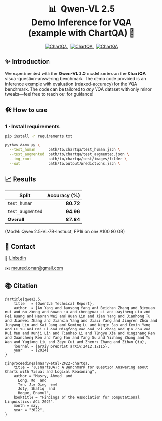 <!-- ──────────────────────────────────────────────────────────────── -->
<h1 align="center">
  📊&nbsp;&nbsp;<strong>Qwen-VL&nbsp;2.5 Demo&nbsp;Inference&nbsp;for&nbsp;VQA<br/>(example&nbsp;with&nbsp;ChartQA)</strong>&nbsp;🚀
</h1>

<p align="center">
  <a href="https://github.com/QwenLM/Qwen2.5-VL/tree/main">
    <img src="https://img.shields.io/badge/Dataset-ChartQA-11bbff?logo=data&logoColor=white" alt="ChartQA"/>  </a>
  &nbsp;
  <a href="https://github.com/vis-nlp/ChartQA">
    <img src="https://img.shields.io/badge/Model-Qwen2.5-11bbff?logo=data&logoColor=white" alt="ChartQA"/>
  </a>
  &nbsp;
  <a href="./output/evaluation.json">
    <img src="https://img.shields.io/badge/Results-7b-11bbff?logo=data&logoColor=white" alt="ChartQA"/>
  </a>
</p>

## ✨ Introduction
We experimented with the **Qwen-VL 2.5** model series on the **ChartQA** visual-question-answering benchmark. The demo code provided is an inference example with evaluation (relaxed-accuracy) for the VQA benchmark. The code can be tailored to *any* VQA dataset with only minor tweaks—feel free to reach out for guidance!


## 🛠️ How to use

### 1 · Install requirements
```bash
pip install -r requirements.txt
```
```bash
python demo.py \
  --test_human      path/to/chartqa/test_human.json \
  --test_augmented  path/to/chartqa/test_augmented.json \
  --img_root        path/to/chartqa/test/images/folder \
  --out             path/to/output/predictions.json \
```

## 📈 Results

| Split            | Accuracy (%) |
| ---------------- | -----------: |
| `test_human`     |    **80.72** |
| `test_augmented` |    **94.96** |
| **Overall**      |    **87.84** |

(Model: Qwen 2.5-VL-7B-Instruct, FP16 on one A100 80 GB)


## 🤝 Contact
💼 <a href="https://www.linkedin.com/in/omar-moured/">LinkedIn</a>

✉️ moured.omar@gmail.com

## 📚 Citation

```cite
@article{qwen2.5,
    title   = {Qwen2.5 Technical Report}, 
    author  = {An Yang and Baosong Yang and Beichen Zhang and Binyuan Hui and Bo Zheng and Bowen Yu and Chengyuan Li and Dayiheng Liu and Fei Huang and Haoran Wei and Huan Lin and Jian Yang and Jianhong Tu and Jianwei Zhang and Jianxin Yang and Jiaxi Yang and Jingren Zhou and Junyang Lin and Kai Dang and Keming Lu and Keqin Bao and Kexin Yang and Le Yu and Mei Li and Mingfeng Xue and Pei Zhang and Qin Zhu and Rui Men and Runji Lin and Tianhao Li and Tingyu Xia and Xingzhang Ren and Xuancheng Ren and Yang Fan and Yang Su and Yichang Zhang and Yu Wan and Yuqiong Liu and Zeyu Cui and Zhenru Zhang and Zihan Qiu},
    journal = {arXiv preprint arXiv:2412.15115},
    year    = {2024}
}
```

```cite
@inproceedings{masry-etal-2022-chartqa,
    title = "{C}hart{QA}: A Benchmark for Question Answering about Charts with Visual and Logical Reasoning",
    author = "Masry, Ahmed  and
      Long, Do  and
      Tan, Jia Qing  and
      Joty, Shafiq  and
      Hoque, Enamul",
    booktitle = "Findings of the Association for Computational Linguistics: ACL 2022",
    month = may,
    year = "2022",
}
```
